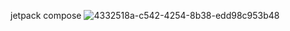 jetpack compose
![4332518a-c542-4254-8b38-edd98c953b48](https://github.com/Vladimir-Olegovych/Currency-code/assets/117392112/d3fd9ef1-92d2-446a-bceb-94cff8d1123d)
